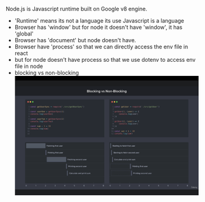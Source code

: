Node.js is Javascript runtime built on Google v8 engine.

- 'Runtime' means its not a language its use Javascript is a language
- Browser has 'window' but for node it doesn't have 'window', it has 'global'
- Browser has 'document' but node doesn't have.
- Browser have 'process' so that we can directly access the env file in react
- but for node doesn't have process so that we use dotenv to access env file in node
- blocking vs non-blocking
![Alt text](Asset/blockingVsnon.png)
